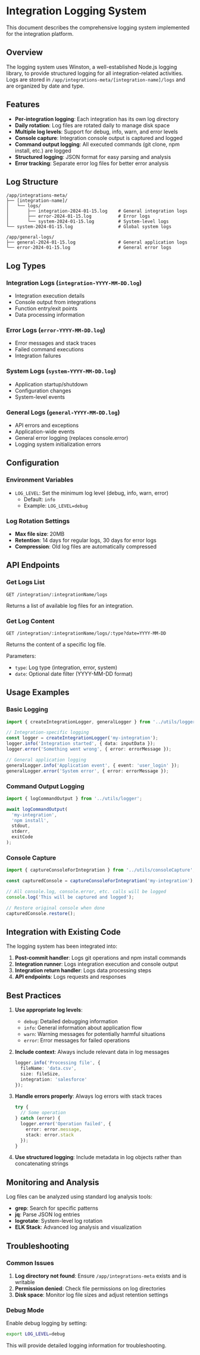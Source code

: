 # Integration Logging System

This document describes the comprehensive logging system implemented for the integration platform.

## Overview

The logging system uses Winston, a well-established Node.js logging library, to provide structured logging for all integration-related activities. Logs are stored in `/app/integrations-meta/[integration-name]/logs` and are organized by date and type.

## Features

- **Per-integration logging**: Each integration has its own log directory
- **Daily rotation**: Log files are rotated daily to manage disk space
- **Multiple log levels**: Support for debug, info, warn, and error levels
- **Console capture**: Integration console output is captured and logged
- **Command output logging**: All executed commands (git clone, npm install, etc.) are logged
- **Structured logging**: JSON format for easy parsing and analysis
- **Error tracking**: Separate error log files for better error analysis

## Log Structure

```
/app/integrations-meta/
├── [integration-name]/
│   └── logs/
│       ├── integration-2024-01-15.log    # General integration logs
│       ├── error-2024-01-15.log          # Error logs
│       └── system-2024-01-15.log         # System-level logs
└── system-2024-01-15.log                 # Global system logs

/app/general-logs/
├── general-2024-01-15.log                # General application logs
└── error-2024-01-15.log                  # General error logs
```

## Log Types

### Integration Logs (`integration-YYYY-MM-DD.log`)
- Integration execution details
- Console output from integrations
- Function entry/exit points
- Data processing information

### Error Logs (`error-YYYY-MM-DD.log`)
- Error messages and stack traces
- Failed command executions
- Integration failures

### System Logs (`system-YYYY-MM-DD.log`)
- Application startup/shutdown
- Configuration changes
- System-level events

### General Logs (`general-YYYY-MM-DD.log`)
- API errors and exceptions
- Application-wide events
- General error logging (replaces console.error)
- Logging system initialization errors

## Configuration

### Environment Variables

- `LOG_LEVEL`: Set the minimum log level (debug, info, warn, error)
  - Default: `info`
  - Example: `LOG_LEVEL=debug`

### Log Rotation Settings

- **Max file size**: 20MB
- **Retention**: 14 days for regular logs, 30 days for error logs
- **Compression**: Old log files are automatically compressed

## API Endpoints

### Get Logs List
```
GET /integration/:integrationName/logs
```

Returns a list of available log files for an integration.

### Get Log Content
```
GET /integration/:integrationName/logs/:type?date=YYYY-MM-DD
```

Returns the content of a specific log file.

Parameters:
- `type`: Log type (integration, error, system)
- `date`: Optional date filter (YYYY-MM-DD format)

## Usage Examples

### Basic Logging
```typescript
import { createIntegrationLogger, generalLogger } from '../utils/logger';

// Integration-specific logging
const logger = createIntegrationLogger('my-integration');
logger.info('Integration started', { data: inputData });
logger.error('Something went wrong', { error: errorMessage });

// General application logging
generalLogger.info('Application event', { event: 'user_login' });
generalLogger.error('System error', { error: errorMessage });
```

### Command Output Logging
```typescript
import { logCommandOutput } from '../utils/logger';

await logCommandOutput(
  'my-integration',
  'npm install',
  stdout,
  stderr,
  exitCode
);
```

### Console Capture
```typescript
import { captureConsoleForIntegration } from '../utils/consoleCapture';

const capturedConsole = captureConsoleForIntegration('my-integration');

// All console.log, console.error, etc. calls will be logged
console.log('This will be captured and logged');

// Restore original console when done
capturedConsole.restore();
```

## Integration with Existing Code

The logging system has been integrated into:

1. **Post-commit handler**: Logs git operations and npm install commands
2. **Integration runner**: Logs integration execution and console output
3. **Integration return handler**: Logs data processing steps
4. **API endpoints**: Logs requests and responses

## Best Practices

1. **Use appropriate log levels**:
   - `debug`: Detailed debugging information
   - `info`: General information about application flow
   - `warn`: Warning messages for potentially harmful situations
   - `error`: Error messages for failed operations

2. **Include context**: Always include relevant data in log messages
   ```typescript
   logger.info('Processing file', { 
     fileName: 'data.csv', 
     size: fileSize,
     integration: 'salesforce' 
   });
   ```

3. **Handle errors properly**: Always log errors with stack traces
   ```typescript
   try {
     // Some operation
   } catch (error) {
     logger.error('Operation failed', { 
       error: error.message,
       stack: error.stack 
     });
   }
   ```

4. **Use structured logging**: Include metadata in log objects rather than concatenating strings

## Monitoring and Analysis

Log files can be analyzed using standard log analysis tools:

- **grep**: Search for specific patterns
- **jq**: Parse JSON log entries
- **logrotate**: System-level log rotation
- **ELK Stack**: Advanced log analysis and visualization

## Troubleshooting

### Common Issues

1. **Log directory not found**: Ensure `/app/integrations-meta` exists and is writable
2. **Permission denied**: Check file permissions on log directories
3. **Disk space**: Monitor log file sizes and adjust retention settings

### Debug Mode

Enable debug logging by setting:
```bash
export LOG_LEVEL=debug
```

This will provide detailed logging information for troubleshooting.
